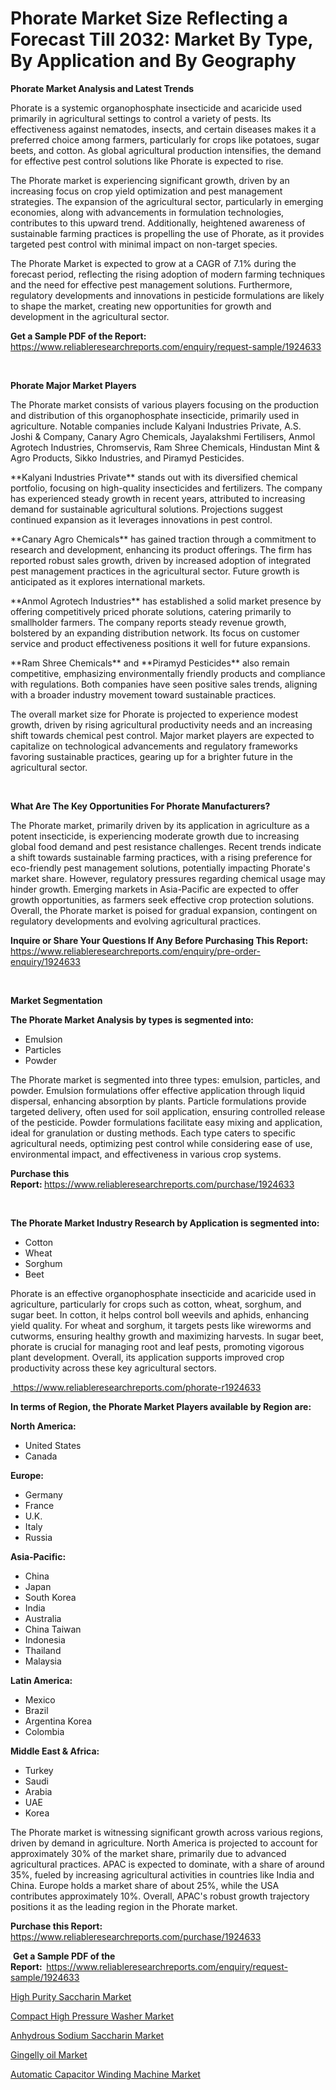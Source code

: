 <p><h1>Phorate Market Size Reflecting a Forecast Till 2032: Market By Type, By Application and By Geography</h1></p><p><strong>Phorate Market Analysis and Latest Trends</strong></p>
<p><p>Phorate is a systemic organophosphate insecticide and acaricide used primarily in agricultural settings to control a variety of pests. Its effectiveness against nematodes, insects, and certain diseases makes it a preferred choice among farmers, particularly for crops like potatoes, sugar beets, and cotton. As global agricultural production intensifies, the demand for effective pest control solutions like Phorate is expected to rise.</p><p>The Phorate market is experiencing significant growth, driven by an increasing focus on crop yield optimization and pest management strategies. The expansion of the agricultural sector, particularly in emerging economies, along with advancements in formulation technologies, contributes to this upward trend. Additionally, heightened awareness of sustainable farming practices is propelling the use of Phorate, as it provides targeted pest control with minimal impact on non-target species.</p><p>The Phorate Market is expected to grow at a CAGR of 7.1% during the forecast period, reflecting the rising adoption of modern farming techniques and the need for effective pest management solutions. Furthermore, regulatory developments and innovations in pesticide formulations are likely to shape the market, creating new opportunities for growth and development in the agricultural sector.</p></p>
<p><strong>Get a Sample PDF of the Report:&nbsp;</strong> <a href="https://www.reliableresearchreports.com/enquiry/request-sample/1924633?utm_campaign=28&utm_medium=2&utm_source=Github&utm_content=ia&utm_term=28032025&utm_id=phorate">https://www.reliableresearchreports.com/enquiry/request-sample/1924633</a></p>
<p>&nbsp;</p>
<p><strong>Phorate Major Market Players</strong></p>
<p><p>The Phorate market consists of various players focusing on the production and distribution of this organophosphate insecticide, primarily used in agriculture. Notable companies include Kalyani Industries Private, A.S. Joshi & Company, Canary Agro Chemicals, Jayalakshmi Fertilisers, Anmol Agrotech Industries, Chromservis, Ram Shree Chemicals, Hindustan Mint & Agro Products, Sikko Industries, and Piramyd Pesticides.</p><p>**Kalyani Industries Private** stands out with its diversified chemical portfolio, focusing on high-quality insecticides and fertilizers. The company has experienced steady growth in recent years, attributed to increasing demand for sustainable agricultural solutions. Projections suggest continued expansion as it leverages innovations in pest control.</p><p>**Canary Agro Chemicals** has gained traction through a commitment to research and development, enhancing its product offerings. The firm has reported robust sales growth, driven by increased adoption of integrated pest management practices in the agricultural sector. Future growth is anticipated as it explores international markets.</p><p>**Anmol Agrotech Industries** has established a solid market presence by offering competitively priced phorate solutions, catering primarily to smallholder farmers. The company reports steady revenue growth, bolstered by an expanding distribution network. Its focus on customer service and product effectiveness positions it well for future expansions.</p><p>**Ram Shree Chemicals** and **Piramyd Pesticides** also remain competitive, emphasizing environmentally friendly products and compliance with regulations. Both companies have seen positive sales trends, aligning with a broader industry movement toward sustainable practices.</p><p>The overall market size for Phorate is projected to experience modest growth, driven by rising agricultural productivity needs and an increasing shift towards chemical pest control. Major market players are expected to capitalize on technological advancements and regulatory frameworks favoring sustainable practices, gearing up for a brighter future in the agricultural sector.</p></p>
<p>&nbsp;</p>
<p><strong>What Are The Key Opportunities For Phorate Manufacturers?</strong></p>
<p><p>The Phorate market, primarily driven by its application in agriculture as a potent insecticide, is experiencing moderate growth due to increasing global food demand and pest resistance challenges. Recent trends indicate a shift towards sustainable farming practices, with a rising preference for eco-friendly pest management solutions, potentially impacting Phorate's market share. However, regulatory pressures regarding chemical usage may hinder growth. Emerging markets in Asia-Pacific are expected to offer growth opportunities, as farmers seek effective crop protection solutions. Overall, the Phorate market is poised for gradual expansion, contingent on regulatory developments and evolving agricultural practices.</p></p>
<p><strong>Inquire or Share Your Questions If Any Before Purchasing This Report:</strong> <a href="https://www.reliableresearchreports.com/enquiry/pre-order-enquiry/1924633?utm_campaign=28&utm_medium=2&utm_source=Github&utm_content=ia&utm_term=28032025&utm_id=phorate">https://www.reliableresearchreports.com/enquiry/pre-order-enquiry/1924633</a></p>
<p>&nbsp;</p>
<p><strong>Market Segmentation</strong></p>
<p><strong>The Phorate Market Analysis by types is segmented into:</strong></p>
<p><ul><li>Emulsion</li><li>Particles</li><li>Powder</li></ul></p>
<p><p>The Phorate market is segmented into three types: emulsion, particles, and powder. Emulsion formulations offer effective application through liquid dispersal, enhancing absorption by plants. Particle formulations provide targeted delivery, often used for soil application, ensuring controlled release of the pesticide. Powder formulations facilitate easy mixing and application, ideal for granulation or dusting methods. Each type caters to specific agricultural needs, optimizing pest control while considering ease of use, environmental impact, and effectiveness in various crop systems.</p></p>
<p><strong>Purchase this Report:&nbsp;</strong><a href="https://www.reliableresearchreports.com/purchase/1924633?utm_campaign=28&utm_medium=2&utm_source=Github&utm_content=ia&utm_term=28032025&utm_id=phorate">https://www.reliableresearchreports.com/purchase/1924633</a></p>
<p>&nbsp;</p>
<p><strong>The Phorate Market Industry Research by Application is segmented into:</strong></p>
<p><ul><li>Cotton</li><li>Wheat</li><li>Sorghum</li><li>Beet</li></ul></p>
<p><p>Phorate is an effective organophosphate insecticide and acaricide used in agriculture, particularly for crops such as cotton, wheat, sorghum, and sugar beet. In cotton, it helps control boll weevils and aphids, enhancing yield quality. For wheat and sorghum, it targets pests like wireworms and cutworms, ensuring healthy growth and maximizing harvests. In sugar beet, phorate is crucial for managing root and leaf pests, promoting vigorous plant development. Overall, its application supports improved crop productivity across these key agricultural sectors.</p></p>
<p><a href="https://www.reliableresearchreports.com/phorate-r1924633?utm_campaign=28&utm_medium=2&utm_source=Github&utm_content=ia&utm_term=28032025&utm_id=phorate">&nbsp;https://www.reliableresearchreports.com/phorate-r1924633</a></p>
<p><strong>In terms of Region, the Phorate Market Players available by Region are:</strong></p>
<p>
    <p> <strong> North America: </strong>
        <ul>
            <li>United States</li>
            <li>Canada</li>
        </ul>
        </p> 
    <p> <strong> Europe: </strong>
        <ul>
            <li>Germany</li>
            <li>France</li>
            <li>U.K.</li>
            <li>Italy</li>
            <li>Russia</li>
        </ul>
        </p> 
    <p> <strong> Asia-Pacific: </strong>
        <ul>
            <li>China</li>
            <li>Japan</li>
            <li>South Korea</li>
            <li>India</li>
            <li>Australia</li>
            <li>China Taiwan</li>
            <li>Indonesia</li>
            <li>Thailand</li>
            <li>Malaysia</li>
        </ul>
        </p> 
    <p> <strong> Latin America: </strong>
        <ul>
            <li>Mexico</li>
            <li>Brazil</li>
            <li>Argentina Korea</li>
            <li>Colombia</li>
        </ul>
        </p> 
    <p> <strong> Middle East & Africa: </strong>
        <ul>
            <li>Turkey</li>
            <li>Saudi</li>
            <li>Arabia</li>
            <li>UAE</li>
            <li>Korea</li>
        </ul>
    </p>
    </p>
<p><p>The Phorate market is witnessing significant growth across various regions, driven by demand in agriculture. North America is projected to account for approximately 30% of the market share, primarily due to advanced agricultural practices. APAC is expected to dominate, with a share of around 35%, fueled by increasing agricultural activities in countries like India and China. Europe holds a market share of about 25%, while the USA contributes approximately 10%. Overall, APAC's robust growth trajectory positions it as the leading region in the Phorate market.</p></p>
<p><strong>Purchase this Report: </strong><a href="https://www.reliableresearchreports.com/purchase/1924633?utm_campaign=28&utm_medium=2&utm_source=Github&utm_content=ia&utm_term=28032025&utm_id=phorate">https://www.reliableresearchreports.com/purchase/1924633</a></p>
<p>&nbsp;<strong>Get a Sample PDF of the Report:&nbsp;&nbsp;</strong><a href="https://www.reliableresearchreports.com/enquiry/request-sample/1924633?utm_campaign=28&utm_medium=2&utm_source=Github&utm_content=ia&utm_term=28032025&utm_id=phorate">https://www.reliableresearchreports.com/enquiry/request-sample/1924633</a></p>
<p><strong></strong></p>
<p><p><a href="https://github.com/duzcupetriv/Market-Research-Report-List-1/blob/main/high-purity-saccharin-market.md?utm_campaign=28&utm_medium=2&utm_source=Github&utm_content=ia&utm_term=28032025&utm_id=phorate">High Purity Saccharin Market</a></p><p><a href="https://github.com/rreynagjysma65/Market-Research-Report-List-1/blob/main/compact-high-pressure-washer-market.md?utm_campaign=28&utm_medium=2&utm_source=Github&utm_content=ia&utm_term=28032025&utm_id=phorate">Compact High Pressure Washer Market</a></p><p><a href="https://github.com/hervedeidadw/Market-Research-Report-List-1/blob/main/anhydrous-sodium-saccharin-market.md?utm_campaign=28&utm_medium=2&utm_source=Github&utm_content=ia&utm_term=28032025&utm_id=phorate">Anhydrous Sodium Saccharin Market</a></p><p><a href="https://github.com/dibesnayee/Market-Research-Report-List-1/blob/main/gingelly-oil-market.md?utm_campaign=28&utm_medium=2&utm_source=Github&utm_content=ia&utm_term=28032025&utm_id=phorate">Gingelly oil Market</a></p><p><a href="https://github.com/abexjeliti/Market-Research-Report-List-1/blob/main/automatic-capacitor-winding-machine-market.md?utm_campaign=28&utm_medium=2&utm_source=Github&utm_content=ia&utm_term=28032025&utm_id=phorate">Automatic Capacitor Winding Machine Market</a></p></p>